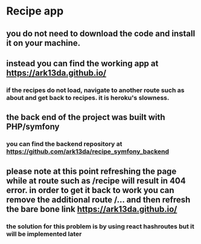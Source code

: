 # Recipe app
## you do not need to download the code and install it on your machine.
## instead you can find the working app at https://ark13da.github.io/
### if the recipes do not load, navigate to another route such as about and get back to recipes. it is heroku's slowness.

## the back end of the project was built with PHP/symfony
### you can find the backend repository at https://github.com/ark13da/recipe_symfony_backend

## please note at this point refreshing the page while at route such as /recipe will result in 404 error. in order to get it back to work you can remove the additional route /... and then refresh the bare bone link https://ark13da.github.io/
###  the solution for this problem is by using react hashroutes but it will be implemented later
